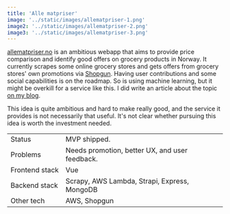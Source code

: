 ```yaml
---
title: 'Alle matpriser'
image: '../static/images/allematpriser-1.png'
image2: '../static/images/allematpriser-2.png'
image3: '../static/images/allematpriser-3.png'
---
```


[allematpriser.no](https://allematpriser.no) is an ambitious webapp that aims to provide price comparison and identify good offers on grocery products in Norway. It currently scrapes some online grocery stores and gets offers from grocery stores' own promotions via [Shopgun](https://shopgun.com/). Having user contributions and some social capabilities is on the roadmap. So is using machine learning, but it might be overkill for a service like this. I did write an article about the topic [on my blog](https://blog.vikfand.com/posts/supermarket-price-lookup/).

This idea is quite ambitious and hard to make really good, and the service it provides is not necessarily that useful. It's not clear whether pursuing this idea is worth the investment needed.

|                |                                                |
| -------------- | ---------------------------------------------- |
| Status         | MVP shipped.                                   |
| Problems       | Needs promotion, better UX, and user feedback. |
| Frontend stack | Vue                                            |
| Backend stack  | Scrapy, AWS Lambda, Strapi, Express, MongoDB   |
| Other tech     | AWS, Shopgun                                   |
